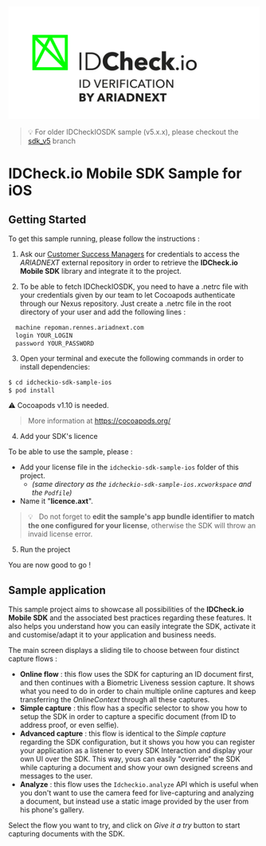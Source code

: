 ![ARIADNEXT Logo](img/logo.png)

> 💡 For older IDCheckIOSDK sample (v5.x.x), please checkout the [sdk_v5](https://github.com/ariadnext/IDCHECK.IO_SDK-example-iOS/tree/sdk_v5) branch

# IDCheck.io Mobile SDK Sample for iOS

## Getting Started

To get this sample running, please follow the instructions :

 1. Ask our [Customer Success Managers](mailto:csm@ariadnext.com) for credentials to access the *ARIADNEXT* external repository in order to retrieve the **IDCheck.io Mobile SDK** library and integrate it to the project.

 2. To be able to fetch IDCheckIOSDK, you need to have a .netrc file with your credentials given by our team to let Cocoapods authenticate through our Nexus repository.
Just create a .netrc file in the root directory of your user and add the following lines :
```
  machine repoman.rennes.ariadnext.com
  login YOUR_LOGIN
  password YOUR_PASSWORD
```

3. Open your terminal and execute the following commands in order to install dependencies:
 ```
$ cd idcheckio-sdk-sample-ios
$ pod install
```

⚠️ Cocoapods v1.10 is needed.
> More information at https://cocoapods.org/


4. Add your SDK's licence

To be able to use the sample, please :

- Add your license file in the `idcheckio-sdk-sample-ios` folder of this project.
  - _(same directory as the `idcheckio-sdk-sample-ios.xcworkspace` and the `Podfile`)_
- Name it "**licence.axt**".

> 💡&nbsp;&nbsp; Do not forget to **edit the sample's app bundle identifier to match the one configured for your license**, otherwise the SDK will throw an invaid license error.

5. Run the project

You are now good to go !

## Sample application

This sample project aims to showcase all possibilities of the **IDCheck.io Mobile SDK** and the associated best practices regarding these features. It also helps you understand how you can easily integrate the SDK, activate it and customise/adapt it to your application and business needs.

The main screen displays a sliding tile to choose between four distinct capture flows :
 - **Online flow** : this flow uses the SDK for capturing an ID document first, and then continues with a Biometric Liveness session capture. It shows what you need to do in order to chain multiple online captures and keep transferring the *OnlineContext* through all these captures.
 - **Simple capture** : this flow has a specific selector to show you how to setup the SDK in order to capture a specific document (from ID to address proof, or even selfie).
 - **Advanced capture** : this flow is identical to the *Simple capture* regarding the SDK configuration, but it shows you how you can register your application as a listener to every SDK Interaction and display your own UI over the SDK. This way, yous can easily "override" the SDK while capturing a document and show your own designed screens and messages to the user.
 - **Analyze** : this flow uses the `Idcheckio.analyze` API which is useful when you don't want to use the camera feed for live-capturing and analyzing a document, but instead use a static image provided by the user from his phone's gallery.

Select the flow you want to try, and click on *Give it a try* button to start capturing documents with the SDK.